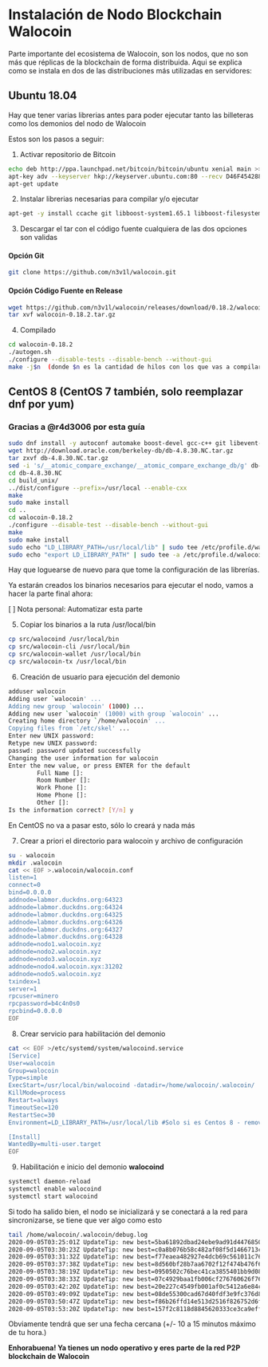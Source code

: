 # Instalación de Nodo Blockchain Walocoin

Parte importante del ecosistema de Walocoin, son los nodos, que no son más que réplicas de la blockchain
de forma distribuida. Aqui se explica como se instala en dos de las distribuciones más utilizadas en servidores:

## Ubuntu 18.04

Hay que tener varias librerias antes para poder ejecutar tanto las billeteras como los demonios del nodo de Walocoin

Estos son los pasos a seguir:

1. Activar repositorio de Bitcoin
```bash
echo deb http://ppa.launchpad.net/bitcoin/bitcoin/ubuntu xenial main >> /etc/apt/sources.list
apt-key adv --keyserver hkp://keyserver.ubuntu.com:80 --recv D46F45428842CE5E
apt-get update
```

2. Instalar librerias necesarias para compilar y/o ejecutar
```bash
apt-get -y install ccache git libboost-system1.65.1 libboost-filesystem1.65.1 libboost-program-options1.65.1 libboost-thread1.65.1 libboost-chrono1.65.1 libssl1.0.0 libevent-pthreads-2.1-6 libevent-2.1-6 build-essential libtool autotools-dev automake pkg-config libssl-dev libevent-dev bsdmainutils libboost-system-dev libboost-filesystem-dev libboost-chrono-dev libboost-program-options-dev libboost-test-dev libboost-thread-dev libdb4.8-dev libdb4.8++-dev libminiupnpc-dev libzmq3-dev libqt5gui5 libqt5core5a libqt5dbus5 qttools5-dev qttools5-dev-tools libprotobuf-dev protobuf-compiler libqrencode-dev
```

3. Descargar el tar con el código fuente cualquiera de las dos opciones son validas
#### Opción Git
```bash
git clone https://github.com/n3v1l/walocoin.git
```

#### Opción Código Fuente en Release
```bash
wget https://github.com/n3v1l/walocoin/releases/download/0.18.2/walocoin-0.18.2.tar.gz
tar xvf walocoin-0.18.2.tar.gz
```
   
4. Compilado
```bash
cd walocoin-0.18.2
./autogen.sh
./configure --disable-tests --disable-bench --without-gui
make -j$n  (donde $n es la cantidad de hilos con los que vas a compilar)
```


## CentOS 8 (CentOS 7 también, solo reemplazar dnf por yum)
### Gracias a @r4d3006 por esta guía

```bash
sudo dnf install -y autoconf automake boost-devel gcc-c++ git libevent-devel libtool openssl-devel wget
wget http://download.oracle.com/berkeley-db/db-4.8.30.NC.tar.gz
tar zxvf db-4.8.30.NC.tar.gz
sed -i 's/__atomic_compare_exchange/__atomic_compare_exchange_db/g' db-4.8.30.NC/dbinc/atomic.h
cd db-4.8.30.NC
cd build_unix/
../dist/configure --prefix=/usr/local --enable-cxx
make
sudo make install
cd ..
cd walocoin-0.18.2
./configure --disable-test --disable-bench --without-gui
make
sudo make install
sudo echo "LD_LIBRARY_PATH=/usr/local/lib" | sudo tee /etc/profile.d/walocoin.sh
sudo echo "export LD_LIBRARY_PATH" | sudo tee -a /etc/profile.d/walocoin.sh
```
Hay que loguearse de nuevo para que tome la configuración de las librerías.


Ya estarán creados los binarios necesarios para ejecutar el nodo, vamos a hacer la parte final ahora:

[ ] Nota personal: Automatizar esta parte

5. Copiar los binarios a la ruta /usr/local/bin
```bash
cp src/walocoind /usr/local/bin
cp src/walocoin-cli /usr/local/bin
cp src/walocoin-wallet /usr/local/bin
cp src/walocoin-tx /usr/local/bin
```

6. Creación de usuario para ejecución del demonio
```bash
adduser walocoin
Adding user `walocoin' ...
Adding new group `walocoin' (1000) ...
Adding new user `walocoin' (1000) with group `walocoin' ...
Creating home directory `/home/walocoin' ...
Copying files from `/etc/skel' ...
Enter new UNIX password: 
Retype new UNIX password: 
passwd: password updated successfully
Changing the user information for walocoin
Enter the new value, or press ENTER for the default
        Full Name []: 
        Room Number []: 
        Work Phone []: 
        Home Phone []: 
        Other []: 
Is the information correct? [Y/n] y
```

En CentOS no va a pasar esto, sólo lo creará y nada más

7. Crear a priori el directorio para walocoin y archivo de configuración
```bash
su - walocoin
mkdir .walocoin
cat << EOF >.walocoin/walocoin.conf
listen=1 
connect=0
bind=0.0.0.0
addnode=labmor.duckdns.org:64323
addnode=labmor.duckdns.org:64324
addnode=labmor.duckdns.org:64325
addnode=labmor.duckdns.org:64326
addnode=labmor.duckdns.org:64327
addnode=labmor.duckdns.org:64328
addnode=nodo1.walocoin.xyz
addnode=nodo2.walocoin.xyz
addnode=nodo3.walocoin.xyz
addnode=nodo4.walocoin.xyx:31202
addnode=nodo5.walocoin.xyz
txindex=1
server=1
rpcuser=minero
rpcpassword=b4c4n0s0
rpcbind=0.0.0.0
EOF
```

8. Crear servicio para habilitación del demonio
```bash
cat << EOF >/etc/systemd/system/walocoind.service
[Service]
User=walocoin
Group=walocoin
Type=simple
ExecStart=/usr/local/bin/walocoind -datadir=/home/walocoin/.walocoin/
KillMode=process
Restart=always
TimeoutSec=120
RestartSec=30
Environment=LD_LIBRARY_PATH=/usr/local/lib #Solo si es Centos 8 - remover para otros

[Install]
WantedBy=multi-user.target
EOF
```

9. Habilitación e inicio del demonio **walocoind**
```bash
systemctl daemon-reload
systemctl enable walocoind
systemctl start walocoind
```

Si todo ha salido bien, el nodo se inicializará y se conectará a la red para sincronizarse, se tiene que ver algo como esto
```bash
tail /home/walocoin/.walocoin/debug.log
2020-09-05T03:25:01Z UpdateTip: new best=5ba61892dbad24ebe9ad91d447685018b49b4607e950aa73920f01e46add1488 height=14391 version=0x20000000 log2_work=38.811245 tx=14431 date='2020-09-05T03:24:58Z' progress=1.000000 cache=0.1MiB(566txo)
2020-09-05T03:30:23Z UpdateTip: new best=c0a8b076b58c482af08f5d1466713c769a4d1d331b2a1d2b502665135d1143ec height=14392 version=0x20000000 log2_work=38.81144 tx=14432 date='2020-09-05T03:30:21Z' progress=1.000000 cache=0.1MiB(567txo)
2020-09-05T03:31:32Z UpdateTip: new best=f77eaea482927e4dcb69c561011c76dd00a9642d39045b8e6c5ce2d0e8685415 height=14393 version=0x20000000 log2_work=38.811634 tx=14433 date='2020-09-05T03:31:27Z' progress=1.000000 cache=0.1MiB(568txo)
2020-09-05T03:37:38Z UpdateTip: new best=8d560bf28b7aa6702f12f474b476f686f53fa9195ee7982435c1820db15ad2d2 height=14394 version=0x20000000 log2_work=38.811829 tx=14434 date='2020-09-05T03:37:37Z' progress=1.000000 cache=0.1MiB(569txo)
2020-09-05T03:38:19Z UpdateTip: new best=0950502c76bec41ca3855401bb9d083308c81ebb2e43d4205d914dc6298398ed height=14395 version=0x20000000 log2_work=38.812024 tx=14435 date='2020-09-05T03:38:18Z' progress=1.000000 cache=0.1MiB(570txo)
2020-09-05T03:38:33Z UpdateTip: new best=07c4929baa1fb006cf276760626f76c090578976c8a98bbec7ee56b61b55a161 height=14396 version=0x20000000 log2_work=38.812219 tx=14436 date='2020-09-05T03:38:32Z' progress=1.000000 cache=0.1MiB(571txo)
2020-09-05T03:42:20Z UpdateTip: new best=20e227c4549fb001af0c5412a6e84c8c00e292d2d3ab9b1330c6bee9c7da543b height=14397 version=0x20000000 log2_work=38.812413 tx=14437 date='2020-09-05T03:42:19Z' progress=1.000000 cache=0.1MiB(572txo)
2020-09-05T03:49:09Z UpdateTip: new best=08de55300cad67d40fdf3e9fc376d8ee23605f12910c6ebf356901f8340a0feb height=14398 version=0x20000000 log2_work=38.812608 tx=14438 date='2020-09-05T03:49:04Z' progress=1.000000 cache=0.1MiB(573txo)
2020-09-05T03:50:47Z UpdateTip: new best=f86b26ffd14e513d2516f826752d6fcbb41e4bed36830525abebb165b286cd7b height=14399 version=0x20000000 log2_work=38.812802 tx=14439 date='2020-09-05T03:50:43Z' progress=1.000000 cache=0.1MiB(574txo)
2020-09-05T03:53:20Z UpdateTip: new best=157f2c8118d8845620333ce3ca9effd0f54b036faf0ffbb1a82e9acf6e83305f height=14400 version=0x20000000 log2_work=38.812997 tx=14440 date='2020-09-05T03:53:19Z' progress=1.000000 cache=0.1MiB(575txo)
```

Obviamente tendrá que ser una fecha cercana (+/- 10 a 15 minutos máximo de tu hora.)

**Enhorabuena! Ya tienes un nodo operativo y eres parte de la red P2P blockchain de Walocoin**





